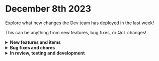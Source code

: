 # December 8th 2023

Explore what new changes the Dev team has deployed in the last week!

This can be anything from new features, bug fixes, or QoL changes!

<details>

<summary><strong>New features and items</strong></summary>

* Added the ability to send additional headers to Microsoft Graph List Users action
* Updated the default page users are presented when a new page is created in App Platform
 
</details>

<details>

<summary><strong>Bug fixes and chores</strong></summary>

* Added internal DNS routing for the engine and graph-api to kubernetes so requests between those systems never leave the cluster
* Replaced a slow redis KEYs command by using SETs instead resolving connection timeouts to that system when underload and improving performance
* Fixed an issue with saving workflows to components in App Platform
* Migrate redis clients from an outdated implementation to the officially supported python client
* Updated max pages being returned for ITGlue

</details>

<details>

<summary><strong>In review, testing and development</strong></summary>

* Continue work on App Platform to get ready for users
* Continue work on platform performance and stability

</details>
